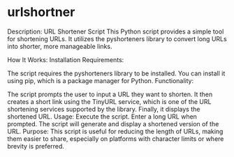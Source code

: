 # urlshortner
Description: URL Shortener Script
This Python script provides a simple tool for shortening URLs. It utilizes the pyshorteners library to convert long URLs into shorter, more manageable links.

How It Works:
Installation Requirements:

The script requires the pyshorteners library to be installed. You can install it using pip, which is a package manager for Python.
Functionality:

The script prompts the user to input a URL they want to shorten.
It then creates a short link using the TinyURL service, which is one of the URL shortening services supported by the library.
Finally, it displays the shortened URL.
Usage:
Execute the script.
Enter a long URL when prompted.
The script will generate and display a shortened version of the URL.
Purpose:
This script is useful for reducing the length of URLs, making them easier to share, especially on platforms with character limits or where brevity is preferred.
